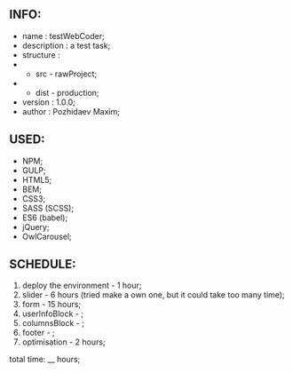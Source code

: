 INFO:
--------------------------------------------------

* name        : testWebCoder;
* description : a test task;
* structure   : 
* - src  - rawProject;
* - dist - production;
* version     : 1.0.0;
* author      : Pozhidaev Maxim;


USED:
--------------------------------------------------

* NPM;
* GULP;
* HTML5;
* BEM;
* CSS3;
* SASS (SCSS);
* ES6 (babel);
* jQuery;
* OwlCarousel;


SCHEDULE:
--------------------------------------------------

1. deploy the environment - 1 hour;
2. slider - 6 hours (tried make a own one, but it could take too many time);
3. form - 15 hours;
4. userInfoBlock - ;
5. columnsBlock - ;
6. footer - ;
7. optimisation - 2 hours;

total time: __ hours;



